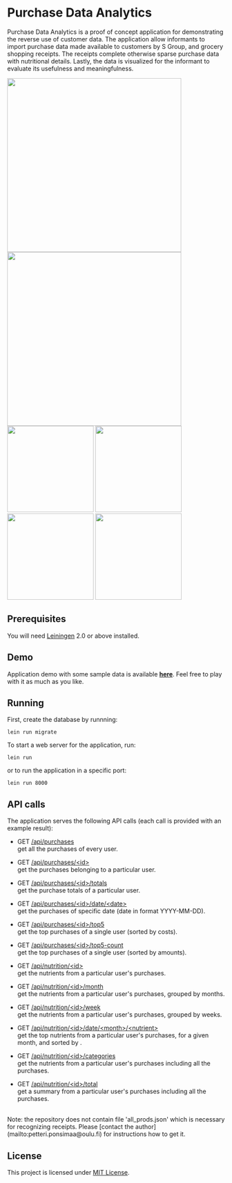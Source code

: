 # Purchase Data Analytics

Purchase Data Analytics is a proof of concept application for demonstrating the reverse use of customer data. The application allow informants to import purchase data made available to customers by S Group, and grocery shopping receipts. The receipts complete otherwise sparse purchase data with nutritional details. Lastly, the data is visualized for the informant to evaluate its usefulness and meaningfulness.

<a target="_blank" href="https://gitlab.com/petterip/purchase-data/raw/master/dev-resources/screenshot_items.jpg">
<img src="https://gitlab.com/petterip/purchase-data/raw/master/dev-resources/screenshot_items.jpg" width=403></a>
<a target="_blank" href="https://gitlab.com/petterip/purchase-data/raw/master/dev-resources/screenshot_purchases.jpg">
<img src="https://gitlab.com/petterip/purchase-data/raw/master/dev-resources/screenshot_purchases.jpg" width=403></a><br/>
<a target="_blank" href="https://gitlab.com/petterip/purchase-data/raw/master/dev-resources/screenshot_proto1.jpg">
<img src="https://gitlab.com/petterip/purchase-data/raw/master/dev-resources/screenshot_proto1.jpg" width=200></a>
<a target="_blank" href="https://gitlab.com/petterip/purchase-data/raw/master/dev-resources/screenshot_proto2a.jpg">
<img src="https://gitlab.com/petterip/purchase-data/raw/master/dev-resources/screenshot_proto2a.jpg" width=200></a>
<a target="_blank" href="https://gitlab.com/petterip/purchase-data/raw/master/dev-resources/screenshot_proto2b.jpg">
<img src="https://gitlab.com/petterip/purchase-data/raw/master/dev-resources/screenshot_proto2b.jpg" width=200></a>
<a target="_blank" href="https://gitlab.com/petterip/purchase-data/raw/master/dev-resources/screenshot_proto3.jpg">
<img src="https://gitlab.com/petterip/purchase-data/raw/master/dev-resources/screenshot_proto3.jpg" width=200></a>

## Prerequisites

You will need [Leiningen][1] 2.0 or above installed.

[1]: https://github.com/technomancy/leiningen

## Demo

Application demo with some sample data is available <a target="_blank" href="http://ostosdata.oulu.fi:8080"><b>here</b></a>. Feel free to play with it as much as you like.

## Running

First, create the database by runnning:

    lein run migrate 

To start a web server for the application, run:

    lein run
    
or to run the application in a specific port:

    lein run 8000

## API calls

The application serves the following API calls (each call is provided with an example result):

* GET <a target="_blank" href="http://ostosdata.oulu.fi:8080/api/purchases/">/api/purchases</a> <br/>get all the purchases of every user.
* GET <a target="_blank" href="http://ostosdata.oulu.fi:8080/api/purchases/id0@ostosdata.oulu.fi">/api/purchases/&lt;id&gt;</a> <br/>get the purchases belonging to a particular user.
* GET <a target="_blank" href="http://ostosdata.oulu.fi:8080/api/purchases/id0@ostosdata.oulu.fi/totals">/api/purchases/&lt;id&gt;/totals</a> <br/>get the purchase totals of a particular user.
* GET <a target="_blank" href="http://ostosdata.oulu.fi:8080/api/purchases/id0@ostosdata.oulu.fi/date/2015-01-11">/api/purchases/&lt;id&gt;/date/&lt;date&gt;</a> <br/>get the purchases of specific date (date in format YYYY-MM-DD).
* GET <a target="_blank" href="http://ostosdata.oulu.fi:8080/api/purchases/id0@ostosdata.oulu.fi/top5">/api/purchases/&lt;id&gt;/top5</a> <br/>get the top purchases of a single user (sorted by costs).
* GET <a target="_blank" href="http://ostosdata.oulu.fi:8080/api/purchases/id0@ostosdata.oulu.fi/top5-count">/api/purchases/&lt;id&gt;/top5-count</a> <br/>get the top purchases of a single user (sorted by amounts).

* GET <a target="_blank" href="http://ostosdata.oulu.fi:8080/api/nutrition/id0@ostosdata.oulu.fi">/api/nutrition/&lt;id&gt;</a> <br/>get the nutrients from a particular user's purchases.
* GET <a target="_blank" href="http://ostosdata.oulu.fi:8080/api/nutrition/id0@ostosdata.oulu.fi/month">/api/nutrition/&lt;id&gt;/month</a> <br/>get the nutrients from a particular user's purchases, grouped by months.
* GET <a target="_blank" href="http://ostosdata.oulu.fi:8080/api/nutrition/id0@ostosdata.oulu.fi/week">/api/nutrition/&lt;id&gt;/week</a> <br/>get the nutrients from a particular user's purchases, grouped by weeks.
* GET <a target="_blank" href="http://ostosdata.oulu.fi:8080/api/nutrition/id0@ostosdata.oulu.fi/date/09-2014/fiber">/api/nutrition/&lt;id&gt;/date/&lt;month&gt;/&lt;nutrient&gt;</a> <br/>get the top nutrients from a particular user's purchases, for a given month, and sorted by <nutrient>.
* GET <a target="_blank" href="http://ostosdata.oulu.fi:8080/api/nutrition/id0@ostosdata.oulu.fi/categories">/api/nutrition/&lt;id&gt;/categories</a> <br/>get the nutrients from a particular user's purchases including all the purchases.
* GET <a target="_blank" href="http://ostosdata.oulu.fi:8080/api/nutrition/id0@ostosdata.oulu.fi/total">/api/nutrition/&lt;id&gt;/total</a> <br/>get a summary from a particular user's purchases including all the purchases.

<br/>
Note: the repository does not contain file 'all_prods.json' which is necessary for recognizing receipts. Please [contact the author](mailto:petteri.ponsimaa@oulu.fi) for instructions how to get it.

## License

This project is licensed under [MIT License](http://opensource.org/licenses/MIT).